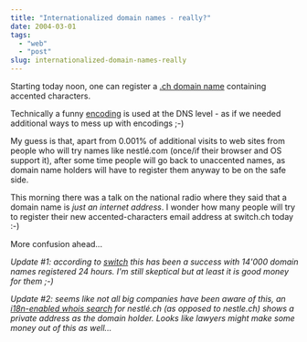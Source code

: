 ```yaml
---
title: "Internationalized domain names - really?"
date: 2004-03-01
tags: 
  - "web"
  - "post"
slug: internationalized-domain-names-really
---
```


Starting today noon, one can register a [.ch domain name](http://www.switch.ch) containing accented characters.

Technically a funny [encoding](http://www.switch.ch/id/idn/tech.html) is used at the DNS level - as if we needed additional ways to mess up with encodings ;-)

My guess is that, apart from 0.001% of additional visits to web sites from people who will try names like nestlé.com (once/if their browser and OS support it), after some time people will go back to unaccented names, as domain name holders will have to register them anyway to be on the safe side.

This morning there was a talk on the national radio where they said that a domain name is _just an internet address_. I wonder how many people will try to register their new accented-characters email address at switch.ch today :-)

More confusion ahead...

_Update #1: according to [switch](http://www.switch.ch/about/news.html?id=72) this has been a success with 14'000 domain names registered 24 hours. I'm still skeptical but at least it is good money for them ;-)_

_Update #2: seems like not all big companies have been aware of this, an [i18n-enabled whois search](http://www.switch.ch/search/whois_form.html) for nestlé.ch (as opposed to nestle.ch) shows a private address as the domain holder. Looks like lawyers might make some money out of this as well..._

